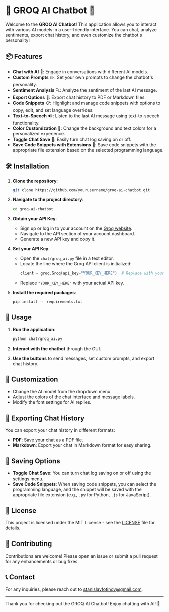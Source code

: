 # 🌟 GROQ AI Chatbot 🌟

Welcome to the **GROQ AI Chatbot**! This application allows you to interact with various AI models in a user-friendly interface. You can chat, analyze sentiments, export chat history, and even customize the chatbot's personality! 

## 📦 Features

- **Chat with AI** 🤖: Engage in conversations with different AI models.
- **Custom Prompts** ✏️: Set your own prompts to change the chatbot's personality.
- **Sentiment Analysis** 🔍: Analyze the sentiment of the last AI message.
- **Export Options** 💾: Export chat history to PDF or Markdown files.
- **Code Snippets** 📋: Highlight and manage code snippets with options to copy, edit, and set language overrides.
- **Text-to-Speech** 🔊: Listen to the last AI message using text-to-speech functionality.
- **Color Customization** 🎨: Change the background and text colors for a personalized experience.
- **Toggle Chat Save** 💾: Easily turn chat log saving on or off.
- **Save Code Snippets with Extensions** 📝: Save code snippets with the appropriate file extension based on the selected programming language.

## 🛠️ Installation

1. **Clone the repository**:
   ```bash
   git clone https://github.com/yourusername/groq-ai-chatbot.git
   ```

2. **Navigate to the project directory**:
   ```bash
   cd groq-ai-chatbot
   ```

3. **Obtain your API Key**:
   - Sign up or log in to your account on the [Groq website](https://groq.com).
   - Navigate to the API section of your account dashboard.
   - Generate a new API key and copy it.

4. **Set your API Key**:
   - Open the `chat/groq_ai.py` file in a text editor.
   - Locate the line where the Groq API client is initialized:
     ```python
     client = groq.Groq(api_key="YOUR_KEY_HERE")  # Replace with your actual API key
     ```
   - Replace `"YOUR_KEY_HERE"` with your actual API key.

5. **Install the required packages**:
   ```bash
   pip install -r requirements.txt
   ```

## 🚀 Usage

1. **Run the application**:
   ```bash
   python chat/groq_ai.py
   ```

2. **Interact with the chatbot** through the GUI.

3. **Use the buttons** to send messages, set custom prompts, and export chat history.

## 🎨 Customization

- Change the AI model from the dropdown menu.
- Adjust the colors of the chat interface and message labels.
- Modify the font settings for AI replies.

## 📄 Exporting Chat History

You can export your chat history in different formats:
- **PDF**: Save your chat as a PDF file.
- **Markdown**: Export your chat in Markdown format for easy sharing.

## 💾 Saving Options

- **Toggle Chat Save**: You can turn chat log saving on or off using the settings menu.
- **Save Code Snippets**: When saving code snippets, you can select the programming language, and the snippet will be saved with the appropriate file extension (e.g., `.py` for Python, `.js` for JavaScript).

## 📖 License

This project is licensed under the MIT License - see the [LICENSE](LICENSE) file for details.

## 🤝 Contributing

Contributions are welcome! Please open an issue or submit a pull request for any enhancements or bug fixes.

## 📞 Contact

For any inquiries, please reach out to [stanislavfotinov@gmail.com](mailto:stanislavfotinov@gmail.com).

---

Thank you for checking out the GROQ AI Chatbot! Enjoy chatting with AI! 🎉
